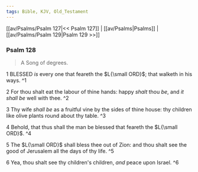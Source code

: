 ```yaml
---
tags: Bible, KJV, Old_Testament
---
```


[[av/Psalms/Psalm 127|<< Psalm 127]] | [[av/Psalms|Psalms]] | [[av/Psalms/Psalm 129|Psalm 129 >>]]

### Psalm 128

> A Song of degrees.

1 BLESSED _is_ every one that feareth the $L{\small ORD}$; that walketh in his ways. ^1

2 For thou shalt eat the labour of thine hands: happy _shalt_ thou _be_, and _it_ _shall_ _be_ well with thee. ^2

3 Thy wife _shall_ _be_ as a fruitful vine by the sides of thine house: thy children like olive plants round about thy table. ^3

4 Behold, that thus shall the man be blessed that feareth the $L{\small ORD}$. ^4

5 The $L{\small ORD}$ shall bless thee out of Zion: and thou shalt see the good of Jerusalem all the days of thy life. ^5

6 Yea, thou shalt see thy children's children, _and_ peace upon Israel. ^6
